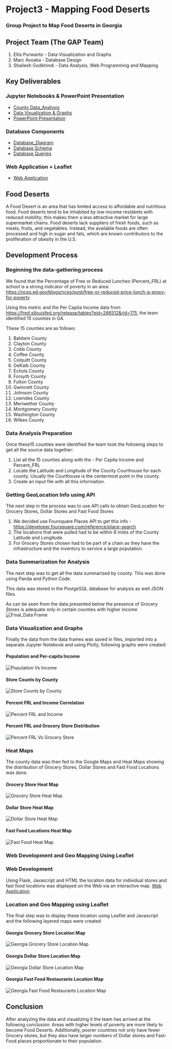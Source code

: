 # Project3 - Mapping Food Deserts
### Group Project to Map Food Deserts in Georgia 

## Project Team (The GAP Team)
1. Ellis Purwanto - Data Visualization and Graphs
2. Marc Avoaka - Database Design
3. Shailesh Godkhindi - Data Analysis, Web Programming and Mapping

## Key Deliverables
### Jupyter Notebooks & PowerPoint Presentation
- [County Data_Analysis ](Food_Deserts_Data_County.ipynb)
- [Data Visualization & Graphs](ellisNotebooks/Plotly_Graphs.ipynb)
- [PowerPoint Presentation](ellisCharts/Food_Deserts.pptx)


### Database Components
- [Database_Diagram](SQL/Food_Deserts.png)
- [Database Schema](SQL/Schema.SQL)
- [Database Queries](SQL/queries.sql)

### Web Application + Leaflet
- [Web Application](Webpage/app.py)

## Food Deserts
A Food Desert is an area that has limited access to affordable and nutritious food. Food deserts tend to be inhabited by low-income residents with reduced mobility; this makes them a less attractive market for large supermarket chains. Food deserts lack suppliers of fresh foods, such as meats, fruits, and vegetables. Instead, the available foods are often processed and high in sugar and fats, which are known contributors to the proliferation of obesity in the U.S.

## Development Process
### Beginning the data-gathering process
We found that the Percentage of Free or Reduced Lunches (Percent_FRL) at school is a strong indicator of poverty in an area: https://nces.ed.gov/blogs/nces/post/free-or-reduced-price-lunch-a-proxy-for-poverty

Using this metric and the Per Capita Income data from https://fred.stlouisfed.org/release/tables?eid=266512&rid=175, the team identified 15 counties in GA.

These 15 counties are as follows:
1. Baldwin County
2. Clayton County
3. Cobb County
4. Coffee County
5. Colquitt County
6. DeKalb County
7. Echols County
8. Forsyth County
9. Fulton County
10. Gwinnett County
11. Johnson County
12. Lowndes County
13. Meriwether County
14. Montgomery County
15. Washington County
16. Wilkes County

### Data Analysis Preparation
Once these15 counties were identified the team took the following steps to get all the source data together:
1. List all the 15 counties along with the - Per Capita Income and Percent_FRL
2. Locate the Latitude and Longitude of the County Courthouse for each county. Usually the Courthouse is the centermost point in the county.
3. Create an input file with all this information.

### Getting GeoLocation Info using API
The next step in the process was to use API calls to obtain GeoLocation for Grocery Stores, Dollar Stores and Fast Food Stores
1. We decided use Foursquare Places API to get this info - https://developer.foursquare.com/reference/place-search
2. The locations that were pulled had to be within 6 miles of the County Latitude and Longitude.
3. For Grocery Stores chosen had to be part of a chain as they have the infrastructure and the inventory to service a large population.

### Data Summarization for Analysis
The next step was to get all the data summarized by county. This was done using Panda and Python Code. 

This data was stored in the PostgeSQL database for analysis as well JSON files.

As can be seen from the data presented below the presence of Grocery Stores is adequate only in certain counties with higher income
![Final_Data Frame](Images/Final_County_DataFrame.PNG)

### Data Visualization and Graphs
Finally the data from the data frames was saved in files, imported into a separate Jupyter Notebook and using Plotly, following graphs were created:
#### Population and Per-capita Income
![Population Vs Income](Images/1PopVsInc.png)

#### Store Counts by County
![Store Counts by County](Images/2StoreCounts.png)

#### Percent FRL and Income Correlation
![Percent FRL and Income](Images/3FRLvsInc.png)

#### Percent FRL and Grocery Store Distribution
![Percent FRL Vs Grocery Store](Images/4FRLvsGrocery.png)

### Heat Maps
The county data was then fed to the Google Maps and Heat Maps showing the distribution of Grocery Stores, Dollar Stores and Fast Food Locations was done.
#### Grocery Store Heat Map
![Grocery Store Heat Map](Images/Grocery_Store_Heat_Map.png)

#### Dollar Store Heat Map
![Dollar Store Heat Map](Images/Dollar_Store_Heat_Map.png)

#### Fast Food Locations Heat Map
![Fast Food Heat Map](Images/Fast_Food_Heat_Map.png)

### Web Development and Geo Mapping Using Leaflet
### Web Development
Using Flask, Javascript and HTML the location data for individual stores and fast food locations was displayed on the Web via an interactive map.
[Web Application](Webpage/app.py)

### Location and Geo Mapping using Leaflet
The final step was to display these location using Leaflet and Javascript and the following layered maps were created
#### Georgia Grocery Store Location Map
![Georgia Grocery Store Location Map](Images/Georgia_Grocery_Store_Map.PNG)

#### Georgia Dollar Store Location Map
![Georgia Dollar Store Location Map](Images/Georgia_Dollar_Store_Map.PNG)

#### Georgia Fast Food Restaurants Location Map
![Georgia Fast Food Restaurants Location Map](Images/Georgia_FastFood_Map.PNG)

## Conclusion
After analyzing the data and visualizing it the team has arrived at the following conclusion:
Areas with higher levels of poverty are more likely to become Food Deserts. Additionally, poorer countries not only have fewer Grocery stores, but they also have larger numbers of Dollar stores and Fast-Food places proportionate to their population.



